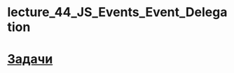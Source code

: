 # lecture_44_JS_Events_Event_Delegation  
#  [Задачи ](https://github.com/schoolteacherMP/lecture_42_JS_Events_Event_Delegation/blob/main/tasks.md)  
